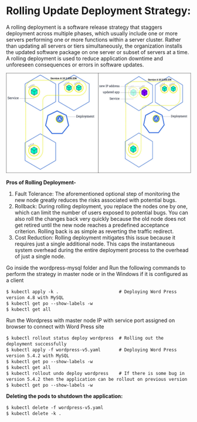 # Rolling Update Deployment Strategy:  

A rolling deployment is a software release strategy that staggers deployment across multiple phases, which usually include one or more servers performing one or more functions within a server cluster. Rather than updating all servers or tiers simultaneously, the organization installs the updated software package on one server or subset of servers at a time. A rolling deployment is used to reduce application downtime and unforeseen consequences or errors in software updates.  

<img src="images/rolling.png" alt="Rolling Update Deployment">

__Pros of Rolling Deployment-__  

1.	Fault Tolerance: The aforementioned optional step of monitoring the new node greatly reduces the risks associated with potential bugs.  
2.	Rollback: During rolling deployment, you replace the nodes one by one, which can limit the number of users exposed to potential bugs. You can also roll the changes back very quickly because the old node does not get retired until the new node reaches a predefined acceptance criterion. Rolling back is as simple as reverting the traffic redirect.  
3.   Cost Reduction: Rolling deployment mitigates this issue because it requires just a single additional node. This caps the instantaneous system overhead during the entire deployment process to the overhead of just a single node.  

Go inside the wordpress-mysql folder and Run the following commands to perform the strategy in master node or in the Windows if it is configured as a client
```
$ kubectl apply -k .                       # Deploying Word Press version 4.8 with MySQL 
$ kubectl get po --show-labels -w  
$ kubectl get all
```

Run the Wordpress with master node IP with service port assigned on browser to connect with Word Press site
```
$ kubectl rollout status deploy wordpress  # Rolling out the deployment successfully
$ kubectl apply -f wordpress-v5.yaml       # Deploying Word Press version 5.4.2 with MySQL 
$ kubectl get po --show-labels -w      
$ kubectl get all 
$ kubectl rollout undo deploy wordpress    # If there is some bug in version 5.4.2 then the application can be rollout on previous version
$ kubectl get po --show-labels -w  
```
__Deleting the pods to shutdown the application:__
```
$ kubectl delete -f wordpress-v5.yaml  
$ kubectl delete -k . 
```
